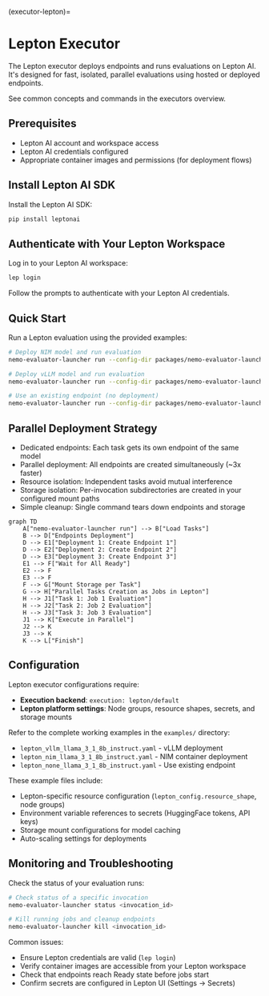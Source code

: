 (executor-lepton)=

# Lepton Executor

The Lepton executor deploys endpoints and runs evaluations on Lepton AI. It's designed for fast, isolated, parallel evaluations using hosted or deployed endpoints.

See common concepts and commands in the executors overview.

## Prerequisites

- Lepton AI account and workspace access
- Lepton AI credentials configured
- Appropriate container images and permissions (for deployment flows)

## Install Lepton AI SDK

Install the Lepton AI SDK:

```bash
pip install leptonai
```

## Authenticate with Your Lepton Workspace

Log in to your Lepton AI workspace:

```bash
lep login
```

Follow the prompts to authenticate with your Lepton AI credentials.

## Quick Start

Run a Lepton evaluation using the provided examples:

```bash
# Deploy NIM model and run evaluation
nemo-evaluator-launcher run --config-dir packages/nemo-evaluator-launcher/examples --config-name lepton_nim_llama_3_1_8b_instruct

# Deploy vLLM model and run evaluation
nemo-evaluator-launcher run --config-dir packages/nemo-evaluator-launcher/examples --config-name lepton_vllm_llama_3_1_8b_instruct

# Use an existing endpoint (no deployment)
nemo-evaluator-launcher run --config-dir packages/nemo-evaluator-launcher/examples --config-name lepton_none_llama_3_1_8b_instruct
```

## Parallel Deployment Strategy

- Dedicated endpoints: Each task gets its own endpoint of the same model
- Parallel deployment: All endpoints are created simultaneously (~3x faster)
- Resource isolation: Independent tasks avoid mutual interference
- Storage isolation: Per-invocation subdirectories are created in your configured mount paths
- Simple cleanup: Single command tears down endpoints and storage

```{mermaid}
graph TD
    A["nemo-evaluator-launcher run"] --> B["Load Tasks"]
    B --> D["Endpoints Deployment"]
    D --> E1["Deployment 1: Create Endpoint 1"]
    D --> E2["Deployment 2: Create Endpoint 2"]
    D --> E3["Deployment 3: Create Endpoint 3"]
    E1 --> F["Wait for All Ready"]
    E2 --> F
    E3 --> F
    F --> G["Mount Storage per Task"]
    G --> H["Parallel Tasks Creation as Jobs in Lepton"]
    H --> J1["Task 1: Job 1 Evaluation"]
    H --> J2["Task 2: Job 2 Evaluation"]
    H --> J3["Task 3: Job 3 Evaluation"]
    J1 --> K["Execute in Parallel"]
    J2 --> K
    J3 --> K
    K --> L["Finish"]
```

## Configuration

Lepton executor configurations require:

- **Execution backend**: `execution: lepton/default`
- **Lepton platform settings**: Node groups, resource shapes, secrets, and storage mounts

Refer to the complete working examples in the `examples/` directory:

- `lepton_vllm_llama_3_1_8b_instruct.yaml` - vLLM deployment
- `lepton_nim_llama_3_1_8b_instruct.yaml` - NIM container deployment
- `lepton_none_llama_3_1_8b_instruct.yaml` - Use existing endpoint

These example files include:

- Lepton-specific resource configuration (`lepton_config.resource_shape`, node groups)
- Environment variable references to secrets (HuggingFace tokens, API keys)
- Storage mount configurations for model caching
- Auto-scaling settings for deployments

## Monitoring and Troubleshooting

Check the status of your evaluation runs:

```bash
# Check status of a specific invocation
nemo-evaluator-launcher status <invocation_id>

# Kill running jobs and cleanup endpoints
nemo-evaluator-launcher kill <invocation_id>
```

Common issues:

- Ensure Lepton credentials are valid (`lep login`)
- Verify container images are accessible from your Lepton workspace
- Check that endpoints reach Ready state before jobs start
- Confirm secrets are configured in Lepton UI (Settings → Secrets)
